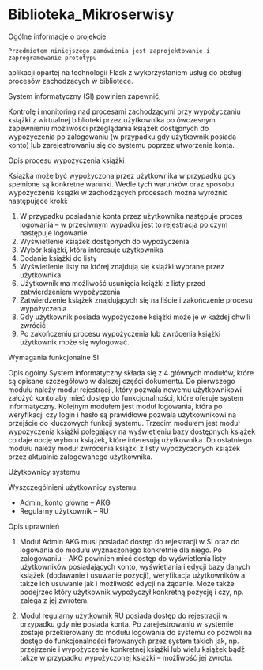 # Biblioteka_Mikroserwisy

Ogólne informacje o projekcie


	Przedmiotem niniejszego zamówienia jest zaprojektowanie i zaprogramowanie prototypu
aplikacji opartej na technologii Flask z wykorzystaniem usług do obsługi procesów zachodzących
w bibliotece.

System informatyczny (SI) powinien zapewnić;

Kontrolę i monitoring nad procesami zachodzącymi przy wypożyczaniu książki z wirtualnej biblioteki
przez użytkownika po ówczesnym zapewnieniu możliwości przeglądania książek dostępnych
do wypożyczenia po zalogowaniu (w przypadku gdy użytkownik posiada konto) lub zarejestrowaniu
się do systemu poprzez utworzenie konta.


Opis procesu wypożyczenia książki

Książka może być wypożyczona przez użytkownika w przypadku gdy spełnione są konkretne warunki.
Wedle tych warunków oraz sposobu wypożyczenia książki w zachodzących procesach można wyróżnić następujące kroki:

1)	W przypadku posiadania konta przez użytkownika następuje proces logowania – w przeciwnym wypadku jest to rejestracja
po czym następuje logowanie
2)	Wyświetlenie książek dostępnych do wypożyczenia
3)	Wybór książki, która interesuje użytkownika
4)	Dodanie książki do listy
5)	Wyświetlenie listy na której znajdują się książki wybrane przez użytkownika
6)	Użytkownik ma możliwość usunięcia książki z listy przed zatwierdzeniem wypożyczenia
7)	Zatwierdzenie książek znajdujących się na liście i zakończenie procesu wypożyczenia
8)	Gdy użytkownik posiada wypożyczone książki może je w każdej chwili zwrócić
9)	Po zakończeniu procesu wypożyczenia lub zwrócenia książki użytkownik może się wylogować.

Wymagania funkcjonalne SI

Opis ogólny
	System informatyczny składa się z 4 głównych modułów, które są opisane szczegółowo
w dalszej części dokumentu.
	Do pierwszego modułu należy moduł rejestracji, który pozwala nowemu użytkownikowi założyć konto aby mieć dostęp do funkcjonalności, które oferuje system informatyczny. Kolejnym modułem jest moduł logowania, która po weryfikacji czy login i hasło są prawidłowe pozwala użytkownikowi na przejście do kluczowych funkcji systemu. Trzecim modułem jest moduł wypożyczenia książki polegający na wyświetleniu bazy dostępnych książek co daje opcję wyboru książek, które interesują użytkownika. Do ostatniego modułu należy moduł zwrócenia książki z listy wypożyczonych książek przez aktualnie zalogowanego użytkownika.

Użytkownicy systemu

Wyszczególnieni użytkownicy systemu:

- Admin, konto główne – AKG
- Regularny użytkownik – RU


Opis uprawnień

1)	Moduł Admin
AKG musi posiadać dostęp do rejestracji w SI oraz do logowania do modułu wyznaczonego konkretnie dla niego.
Po zalogowaniu – AKG powinien mieć dostęp do wyświetlenia listy użytkowników posiadających konto, wyświetlania i edycji
bazy danych książek (dodawanie i usuwanie pozycji), weryfikacja użytkowników a także ich usuwanie jak i możliwość edycji na żądanie.
Może także podejrzeć który użytkownik wypożyczył konkretną pozycję i czy, np. zalega z jej zwrotem.

2)	Moduł regularny użytkownik
RU posiada dostęp do rejestracji w przypadku gdy nie posiada konta.
Po zarejestrowaniu w systemie zostaje przekierowany do modułu logowania do systemu co pozwoli na dostęp do funkcjonalności
ferowanych przez system takich jak, np. przejrzenie i wypożyczenie konkretnej książki lub wielu książek bądź także w przypadku
wypożyczonej książki – możliwość jej zwrotu.